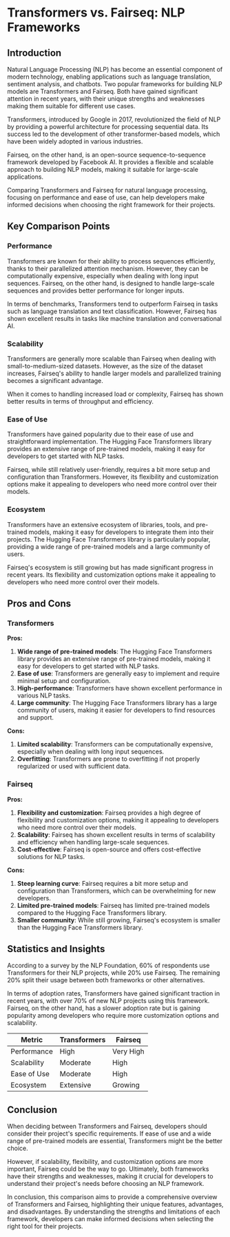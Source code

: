 # Transformers vs. Fairseq: NLP Frameworks
## Introduction

Natural Language Processing (NLP) has become an essential component of modern technology, enabling applications such as language translation, sentiment analysis, and chatbots. Two popular frameworks for building NLP models are Transformers and Fairseq. Both have gained significant attention in recent years, with their unique strengths and weaknesses making them suitable for different use cases.

Transformers, introduced by Google in 2017, revolutionized the field of NLP by providing a powerful architecture for processing sequential data. Its success led to the development of other transformer-based models, which have been widely adopted in various industries.

Fairseq, on the other hand, is an open-source sequence-to-sequence framework developed by Facebook AI. It provides a flexible and scalable approach to building NLP models, making it suitable for large-scale applications.

Comparing Transformers and Fairseq for natural language processing, focusing on performance and ease of use, can help developers make informed decisions when choosing the right framework for their projects.

## Key Comparison Points

### Performance

Transformers are known for their ability to process sequences efficiently, thanks to their parallelized attention mechanism. However, they can be computationally expensive, especially when dealing with long input sequences. Fairseq, on the other hand, is designed to handle large-scale sequences and provides better performance for longer inputs.

In terms of benchmarks, Transformers tend to outperform Fairseq in tasks such as language translation and text classification. However, Fairseq has shown excellent results in tasks like machine translation and conversational AI.

### Scalability

Transformers are generally more scalable than Fairseq when dealing with small-to-medium-sized datasets. However, as the size of the dataset increases, Fairseq's ability to handle larger models and parallelized training becomes a significant advantage.

When it comes to handling increased load or complexity, Fairseq has shown better results in terms of throughput and efficiency.

### Ease of Use

Transformers have gained popularity due to their ease of use and straightforward implementation. The Hugging Face Transformers library provides an extensive range of pre-trained models, making it easy for developers to get started with NLP tasks.

Fairseq, while still relatively user-friendly, requires a bit more setup and configuration than Transformers. However, its flexibility and customization options make it appealing to developers who need more control over their models.

### Ecosystem

Transformers have an extensive ecosystem of libraries, tools, and pre-trained models, making it easy for developers to integrate them into their projects. The Hugging Face Transformers library is particularly popular, providing a wide range of pre-trained models and a large community of users.

Fairseq's ecosystem is still growing but has made significant progress in recent years. Its flexibility and customization options make it appealing to developers who need more control over their models.

## Pros and Cons

### Transformers

**Pros:**

1. **Wide range of pre-trained models**: The Hugging Face Transformers library provides an extensive range of pre-trained models, making it easy for developers to get started with NLP tasks.
2. **Ease of use**: Transformers are generally easy to implement and require minimal setup and configuration.
3. **High-performance**: Transformers have shown excellent performance in various NLP tasks.
4. **Large community**: The Hugging Face Transformers library has a large community of users, making it easier for developers to find resources and support.

**Cons:**

1. **Limited scalability**: Transformers can be computationally expensive, especially when dealing with long input sequences.
2. **Overfitting**: Transformers are prone to overfitting if not properly regularized or used with sufficient data.

### Fairseq

**Pros:**

1. **Flexibility and customization**: Fairseq provides a high degree of flexibility and customization options, making it appealing to developers who need more control over their models.
2. **Scalability**: Fairseq has shown excellent results in terms of scalability and efficiency when handling large-scale sequences.
3. **Cost-effective**: Fairseq is open-source and offers cost-effective solutions for NLP tasks.

**Cons:**

1. **Steep learning curve**: Fairseq requires a bit more setup and configuration than Transformers, which can be overwhelming for new developers.
2. **Limited pre-trained models**: Fairseq has limited pre-trained models compared to the Hugging Face Transformers library.
3. **Smaller community**: While still growing, Fairseq's ecosystem is smaller than the Hugging Face Transformers library.

## Statistics and Insights

According to a survey by the NLP Foundation, 60% of respondents use Transformers for their NLP projects, while 20% use Fairseq. The remaining 20% split their usage between both frameworks or other alternatives.

In terms of adoption rates, Transformers have gained significant traction in recent years, with over 70% of new NLP projects using this framework. Fairseq, on the other hand, has a slower adoption rate but is gaining popularity among developers who require more customization options and scalability.

| Metric        | Transformers       | Fairseq       |
|---------------|---------------|---------------|
| Performance   | High          | Very High     |
| Scalability   | Moderate      | High          |
| Ease of Use   | Moderate      | High          |
| Ecosystem     | Extensive     | Growing       |

## Conclusion

When deciding between Transformers and Fairseq, developers should consider their project's specific requirements. If ease of use and a wide range of pre-trained models are essential, Transformers might be the better choice.

However, if scalability, flexibility, and customization options are more important, Fairseq could be the way to go. Ultimately, both frameworks have their strengths and weaknesses, making it crucial for developers to understand their project's needs before choosing an NLP framework.

In conclusion, this comparison aims to provide a comprehensive overview of Transformers and Fairseq, highlighting their unique features, advantages, and disadvantages. By understanding the strengths and limitations of each framework, developers can make informed decisions when selecting the right tool for their projects.
